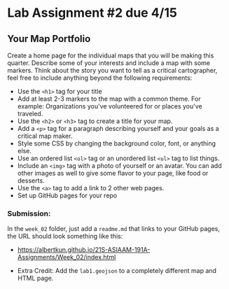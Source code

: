 # Lab Assignment #2 due 4/15
## Your Map Portfolio 
Create a home page for the individual maps that you will be making this quarter. Describe some of your interests and include a map with some markers. Think about the story you want to tell as a critical cartographer, feel free to include anything beyond the following requirements:

- Use the `<h1>` tag for your title
- Add at least 2-3 markers to the map with a common theme. For example: Organizations you've volunteered for or places you've traveled.
- Use the `<h2>` or `<h3>` tag to create a title for your map. 
- Add a `<p>` tag for a paragraph describing yourself and your goals as a critical map maker.
- Style some CSS by changing the background color, font, or anything else.
- Use an ordered list `<ol>` tag or an unordered list `<ul>` tag to list things.
- Include an `<img>` tag with a photo of yourself or an avatar. You can add other images as well to give some flavor to your page, like food or desserts.
- Use the `<a>` tag to add a link to 2 other web pages.
- Set up GitHub pages for your repo

 ### Submission: 
 In the `week_02` folder, just add a `readme.md` that links to your GitHub pages, the URL should look something like this:

  - https://albertkun.github.io/21S-ASIAAM-191A-Assignments/Week_02/index.html

- Extra Credit: Add the `lab1.geojson` to a completely different map and HTML page.

